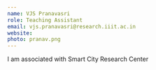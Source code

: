 ```yaml
---
name: VJS Pranavasri
role: Teaching Assistant
email: vjs.pranavasri@research.iiit.ac.in
website:
photo: pranav.png
---
```


I am associated with Smart City Research Center
